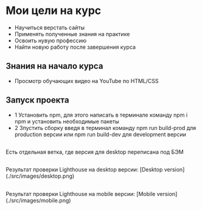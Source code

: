 # Мои цели на курс
- Научиться верстать сайты 
- Применять полученные знания на практике
- Освоить нувую профессию
- Найти новую работу после завершения курса

## Знания на начало курса
- Просмотр обучающих видео на YouTube по HTML/CSS

## Запуск проекта
- 1 Установить npm, для этого написать в терминале команду npm i npm и установить необходимые пакеты
- 2  Зпустить сборку введя в терминал команду npm run build-prod для production версии или npm run build-dev для development версии

##
Есть отдельная ветка, где версия для desktop переписана под БЭМ

##
Результат проверки Lighthouse на desktop версии:
[Desktop version] (./src/images/desktop.png)

## 
Результат проверки Lighthouse на mobile версии:
[Mobile version] (./src/images/mobile.png)